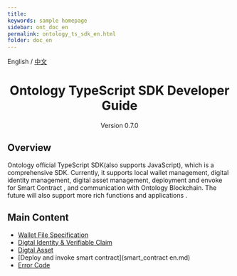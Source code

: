 ```yaml
---
title: 
keywords: sample homepage
sidebar: ont_doc_en
permalink: ontology_ts_sdk_en.html
folder: doc_en
---
```





English / [中文](./ontology_ts_sdk_zh.html)

<h1 align="center">Ontology TypeScript SDK Developer Guide</h1>
<p align="center" class="version">Version 0.7.0 </p>

## Overview

Ontology official TypeScript SDK(also supports JavaScript), which is a comprehensive SDK. Currently, it supports local wallet management, digital identity management, digital asset management,  deployment and envoke for Smart Contract , and communication with Ontology Blockchain. The future will also support more rich functions and applications .

## Main Content


- [Wallet File Specification](Wallet_File_Specification.md)
- [Digtal Identity & Verifiable Claim](identity_claim.md)
- [Digtal Asset](asset.md)
- [Deploy and invoke smart contract](smart_contract en.md)
- [Error Code](errorcode.md)


